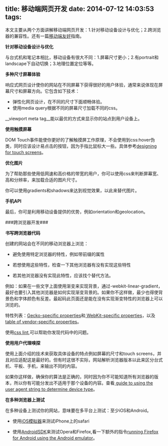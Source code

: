 title: 移动端网页开发
date: 2014-07-12 14:03:53
tags:
---

本文主要从两个方面讲解移动端网页开发：1.针对移动设备设计与优化；2.跨浏览器的兼容性。还有一篇[移动端友好](http://zhuxinyong.com/2014/07/12/%E7%A7%BB%E5%8A%A8%E7%AB%AF%E5%8F%8B%E5%A5%BD/)指南。

__针对移动设备设计与优化__

与台式机和笔记本相比，移动设备有很大不同：1.屏幕尺寸更小；2.有portrait和landscape下自动切换；3.地理位置定位等等。

__多种尺寸屏幕体验__

响应式网页设计使你的网站在不同屏幕下获得很好的用户体验，通常来说体现在屏幕尺寸和屏幕方向。它包含如下技术：

*	弹性化网页设计，在不同的尺寸下面顺畅体验。
*	使用media query根据不同的屏幕尺寸加载不同的css。

__viewport meta tag__能以最优的方式来显示你的站点到用户设备上。

__使用触摸屏幕__

DOM Touch事件能使你更好的了解触摸屏工作原理，不会使用到css:hover伪类，同时应该设计易点击的按钮，因为手指比鼠标大一些。具体参考[designing for touch screens](http://www.whatcreative.co.uk/blog/tips/designing-for-touch-screen/)。

<!-- more -->

__优化图片__

为了帮助那些使用低网速和高价格的带宽的用户，你可以使用css来判断屏幕宽、高和分辨率，来加载合适的图片尺寸。

你可以使用gradients和shadows来达到视觉效果，以此来替代图片。

__手机API__

最后，你可是利用移动设备提供的优势，例如orientation和geolocation。

###跨浏览器开发###

__书写跨浏览器代码__

创建的网站会在不同的移动浏览器上浏览：

*	避免使用特定浏览器的特性，例如带前缀的属性

*	若想使用这些特性，检查一下其他浏览器有没有实现这些特性

*	若其他浏览器没有实现此特性，应该找个替代方法。

例如：如果在一些文字上面使用渐变来实现背景，通过-webkit-linear-gradient，最好也要引入其他浏览器是如何实现渐变背景的。如果你不这样做，最少也得使背景色和字体颜色有反差。最起码此页面还是能在没有实现渐变特性的浏览器上可以浏览的。

特性列表：[Gecko-specific properties](https://developer.mozilla.org/en/CSS/CSS_Reference/Mozilla_Extensions)和[ WebKit-specific properties](https://developer.mozilla.org/en/CSS/CSS_Reference/Webkit_Extensions)，以及[table of vendor-specific properties](http://peter.sh/experiments/vendor-prefixed-css-property-overview/)。

使用[css lint](http://csslint.net/),可以帮助你发现代码中的问题。

__使用用户代理嗅探__

使用上面介绍的技术来获取具体设备的特点例如屏幕的尺寸和touch screens，并且对应适配这是最好的。但有时这很不实际，网站解析浏览器版本以此来区分台式机、平板、手机，来输出不同的内容。

如果你这样做，确保你的算法是正确的，同时因为你不可能知道所有浏览器的版本，所以你有可能分发出不适用于那个设备的内容。查看[ guide to using the user agent string to determine device type](https://developer.mozilla.org/en/Browser_detection_using_the_user_agent#Mobile.2C_Tablet_or_Desktop)。

__在多种浏览器上测试__

在多种设备上测试你的网站，意味要在多平台上测试：至少iOS和Android。

*	使用[iOS模拟器](https://developer.apple.com/devcenter/ios/index.action)来测试iPhone上的safari

*	使用[AndroidSDK](https://developer.android.com/sdk/index.html)来测试Opera和Firefox,看一下额外的指令[running Firefox for Android using the Android emulator](https://wiki.mozilla.org/Mobile/Fennec/Android/Emulator)。